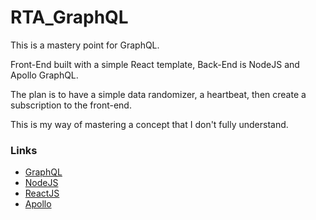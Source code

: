 # RTA_GraphQL

This is a mastery point for GraphQL.

Front-End built with a simple React template, Back-End is NodeJS and Apollo GraphQL.

The plan is to have a simple data randomizer, a heartbeat, then create a subscription to the front-end.

This is my way of mastering a concept that I don't fully understand.

### Links

- [GraphQL](https://graphql.org/)
- [NodeJS](https://nodejs.org/en/)
- [ReactJS](https://reactjs.org/)
- [Apollo](https://www.apollographql.com/)
